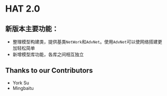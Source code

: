 # HAT 2.0

## 新版本主要功能：

- 整理模型构建类，提供基类`NetWork`和`AdvNet`。使用`AdvNet`可以使网络搭建更加轻松简单
- 新增模型库功能，各库之间相互独立

## Thanks to our Contributors

- York Su
- Mingbaitu

